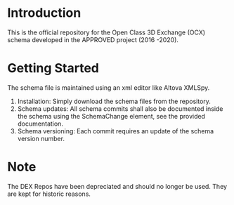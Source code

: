 # Introduction 
This is the official repository for the Open Class 3D Exchange (OCX) schema developed in the APPROVED project (2016 -2020). 

# Getting Started
The schema file is maintained using an xml editor like Altova XMLSpy.
1.	Installation: Simply download the schema files from the repository.
2.	Schema updates: All schema commits shall also be documented inside the schema using the SchemaChange element, see the provided documentation.
3.  Schema versioning: Each commit requires an update of the schema version number. 
# Note
The DEX Repos have been depreciated and should no longer be used. They are kept for historic reasons.